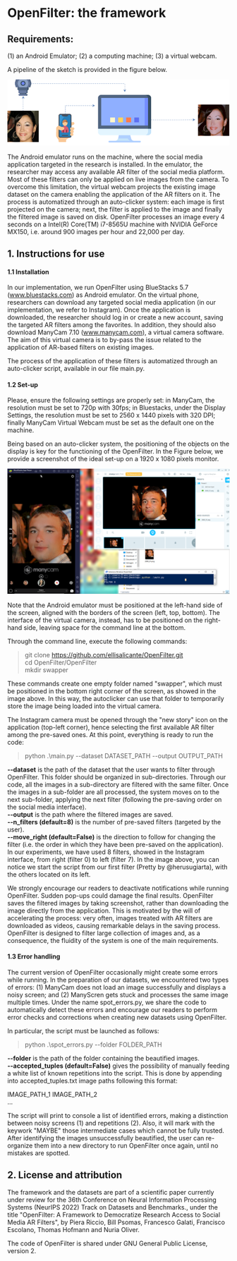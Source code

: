 # OpenFilter: the framework

## Requirements:
(1) an Android Emulator;
(2) a computing machine;
(3) a virtual webcam. 

A pipeline of the sketch is provided in the figure below.

![OpenFilter pipeline.](assets/pipeline.png)

The Android emulator runs on the machine, where the social media application targeted in the research is installed. In the emulator, the researcher may access any available AR filter of the social media platform. Most of these filters can only be applied on live images from the camera. To overcome this limitation, the virtual webcam projects the existing image dataset on the camera enabling the application of the AR filters on it. The process is automatized through an auto-clicker system: each image is first projected on the camera; next, the filter is applied to the image and finally the filtered image is saved on disk. OpenFilter processes an image every 4 seconds on a Intel(R) Core(TM) i7-8565U machine with NVIDIA GeForce MX150, i.e. around 900 images per hour and 22,000 per day. 

## 1. Instructions for use
#### 1.1 Installation
In our implementation, we run OpenFilter using BlueStacks 5.7 (www.bluestacks.com) as Android emulator. On the virtual phone, researchers can download any targeted social media application (in our implementation, we refer to Instagram). Once the application is downloaded, the researcher should log in or create a new account, saving the targeted AR filters among the favorites. In addition, they should also download ManyCam 7.10 (www.manycam.com), a virtual camera software. The aim of this virtual camera is to by-pass the issue related to the application of AR-based filters on existing images. 

The process of the application of these filters is automatized through an auto-clicker script, available in our file main.py.

#### 1.2 Set-up
Please, ensure the following settings are properly set: in ManyCam, the resolution must be set to 720p with 30fps; in Bluestacks, under the Display Settings, the resolution must be set to 2560 x 1440 pixels with 320 DPI; finally ManyCam Virtual Webcam must be set as the default one on the machine. 

Being based on an auto-clicker system, the positioning of the objects on the display is key for the functioning of the OpenFilter. In the Figure below, we provide a screenshot of the ideal set-up on a 1920 x 1080 pixels monitor.

![OpenFilter screen setup.](assets/setup_screen.png)

Note that the Android emulator must be positioned at the left-hand side of the screen, aligned with the borders of the screen (left, top, bottom). The interface of the virtual camera, instead, has to be positioned on the right-hand side, leaving space for the command line at the bottom.

Through the command line, execute the following commands:

> git clone https://github.com/ellisalicante/OpenFilter.git<br />
> cd OpenFilter/OpenFilter<br />
> mkdir swapper

These commands create one empty folder named "swapper", which must be positioned in the bottom right corner of the screen, as showed in the image above. In this way, the autoclicker can use that folder to temporarily store the image being loaded into the virtual camera.

The Instagram camera must be opened through the "new story" icon on the application (top-left corner), hence selecting the first available AR filter among the pre-saved ones. At this point, everything is ready to run the code:

> python .\main.py --dataset DATASET_PATH --output OUTPUT_PATH

**--dataset** is the path of the dataset that the user wants to filter through OpenFilter. This folder should be organized in sub-directories. Through our code, all the images in a sub-directory are filtered with the same filter. Once the images in a sub-folder are all processed, the system moves on to the next sub-folder, applying the next filter (following the pre-saving order on the social media interface).<br />
**--output** is the path where the filtered images are saved. <br />
**--n_filters (default=8)** is the number of pre-saved filters (targeted by the user).<br /> 
**--move_right (default=False)** is the direction to follow for changing the filter (i.e. the order in which they have been pre-saved on the application). In our experiments, we have used 8 filters, showed in the Instagram interface, from right (filter 0) to left (filter 7). In the image above, you can notice we start the script from our first filter (Pretty by @herusugiarta), with the others located on its left.

We strongly encourage our readers to deactivate notifications while running OpenFilter. Sudden pop-ups could damage the final results. OpenFilter saves the filtered images by taking screenshot, rather than downloading the image directly from the application. This is motivated by the will of accelerating the process: very often, images treated with AR filters are downloaded as videos, causing remarkable delays in the saving process. OpenFilter is designed to filter large collection of images and, as a consequence, the fluidity of the system is one of the main requirements.

#### 1.3 Error handling
The current version of OpenFilter occasionally might create some errors while running. In the preparation of our datasets, we encountered two types of errors: (1) ManyCam does not load an image successfully and displays a noisy screen; and (2) ManyScren gets stuck and processes the same image multiple times. Under the name spot_errors.py, we share the code to automatically detect these errors and encourage our readers to perform error checks and corrections when creating new datasets using OpenFilter.

In particular, the script must be launched as follows:

> python .\spot_errors.py --folder FOLDER_PATH

**--folder** is the path of the folder containing the beautified images.<br />
**--accepted_tuples (default=False)** gives the possibility of manually feeding a white list of known repetitions into the script. This is done by appending into accepted_tuples.txt image paths following this format:

IMAGE_PATH_1 IMAGE_PATH_2<br />
...

The script will print to console a list of identified errors, making a distinction between noisy screens (1) and repetitions (2). Also, it will mark with the keywork "MAYBE" those intermediate cases which cannot be fully trusted. After identifying the images unsuccessfully beautified, the user can re-organize them into a new directory to run OpenFilter once again, until no mistakes are spotted.

## 2. License and attribution
The framework and the datasets are part of a scientific paper currently under review for the 36th Conference on Neural Information Processing Systems (NeurIPS 2022) Track on Datasets and Benchmarks., under the title "OpenFilter: A Framework to Democratize Research Access to Social Media AR Filters", by Piera Riccio, Bill Psomas, Francesco Galati, Francisco Escolano, Thomas Hofmann and Nuria Oliver.

The code of OpenFilter is shared under GNU General Public License, version 2.


